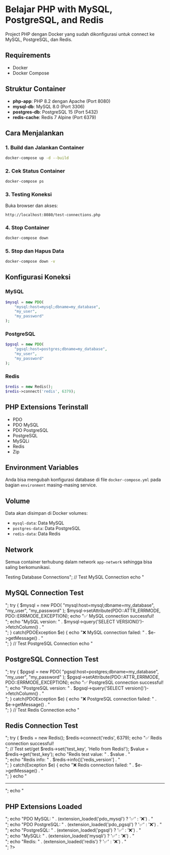 # Belajar PHP with MySQL, PostgreSQL, and Redis

Project PHP dengan Docker yang sudah dikonfigurasi untuk connect ke MySQL, PostgreSQL, dan Redis.

## Requirements
- Docker
- Docker Compose

## Struktur Container
- **php-app**: PHP 8.2 dengan Apache (Port 8080)
- **mysql-db**: MySQL 8.0 (Port 3306)
- **postgres-db**: PostgreSQL 15 (Port 5432)
- **redis-cache**: Redis 7 Alpine (Port 6379)

## Cara Menjalankan

### 1. Build dan Jalankan Container
```bash
docker-compose up -d --build
```

### 2. Cek Status Container
```bash
docker-compose ps
```

### 3. Testing Koneksi
Buka browser dan akses:
```
http://localhost:8080/test-connections.php
```

### 4. Stop Container
```bash
docker-compose down
```

### 5. Stop dan Hapus Data
```bash
docker-compose down -v
```

## Konfigurasi Koneksi

### MySQL
```php
$mysql = new PDO(
    "mysql:host=mysql;dbname=my_database",
    "my_user",
    "my_password"
);
```

### PostgreSQL
```php
$pgsql = new PDO(
    "pgsql:host=postgres;dbname=my_database",
    "my_user",
    "my_password"
);
```

### Redis
```php
$redis = new Redis();
$redis->connect('redis', 6379);
```

## PHP Extensions Terinstall
- PDO
- PDO MySQL
- PDO PostgreSQL
- PostgreSQL
- MySQLi
- Redis
- Zip

## Environment Variables
Anda bisa mengubah konfigurasi database di file `docker-compose.yml` pada bagian `environment` masing-masing service.

## Volume
Data akan disimpan di Docker volumes:
- `mysql-data`: Data MySQL
- `postgres-data`: Data PostgreSQL
- `redis-data`: Data Redis

## Network
Semua container terhubung dalam network `app-network` sehingga bisa saling berkomunikasi.
<?php
echo "<h1>Testing Database Connections</h1>";

// Test MySQL Connection
echo "<h2>MySQL Connection Test</h2>";
try {
    $mysql = new PDO(
        "mysql:host=mysql;dbname=my_database",
        "my_user",
        "my_password"
    );
    $mysql->setAttribute(PDO::ATTR_ERRMODE, PDO::ERRMODE_EXCEPTION);
    echo "✅ MySQL connection successful!<br>";
    echo "MySQL version: " . $mysql->query('SELECT VERSION()')->fetchColumn() . "<br>";
} catch(PDOException $e) {
    echo "❌ MySQL connection failed: " . $e->getMessage() . "<br>";
}

// Test PostgreSQL Connection
echo "<h2>PostgreSQL Connection Test</h2>";
try {
    $pgsql = new PDO(
        "pgsql:host=postgres;dbname=my_database",
        "my_user",
        "my_password"
    );
    $pgsql->setAttribute(PDO::ATTR_ERRMODE, PDO::ERRMODE_EXCEPTION);
    echo "✅ PostgreSQL connection successful!<br>";
    echo "PostgreSQL version: " . $pgsql->query('SELECT version()')->fetchColumn() . "<br>";
} catch(PDOException $e) {
    echo "❌ PostgreSQL connection failed: " . $e->getMessage() . "<br>";
}

// Test Redis Connection
echo "<h2>Redis Connection Test</h2>";
try {
    $redis = new Redis();
    $redis->connect('redis', 6379);
    echo "✅ Redis connection successful!<br>";
    
    // Test set/get
    $redis->set('test_key', 'Hello from Redis!');
    $value = $redis->get('test_key');
    echo "Redis test value: " . $value . "<br>";
    
    echo "Redis info: " . $redis->info()['redis_version'] . "<br>";
} catch(Exception $e) {
    echo "❌ Redis connection failed: " . $e->getMessage() . "<br>";
}

echo "<hr>";
echo "<h2>PHP Extensions Loaded</h2>";
echo "PDO MySQL: " . (extension_loaded('pdo_mysql') ? '✅' : '❌') . "<br>";
echo "PDO PostgreSQL: " . (extension_loaded('pdo_pgsql') ? '✅' : '❌') . "<br>";
echo "PostgreSQL: " . (extension_loaded('pgsql') ? '✅' : '❌') . "<br>";
echo "MySQLi: " . (extension_loaded('mysqli') ? '✅' : '❌') . "<br>";
echo "Redis: " . (extension_loaded('redis') ? '✅' : '❌') . "<br>";
?>

